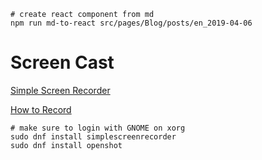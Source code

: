 ```shell
# create react component from md
npm run md-to-react src/pages/Blog/posts/en_2019-04-06
```

# Screen Cast

[Simple Screen Recorder](https://www.maartenbaert.be/simplescreenrecorder/)

[How to Record](https://www.youtube.com/watch?v=THdFlInRO0o)

```shell
# make sure to login with GNOME on xorg
sudo dnf install simplescreenrecorder
sudo dnf install openshot
```
